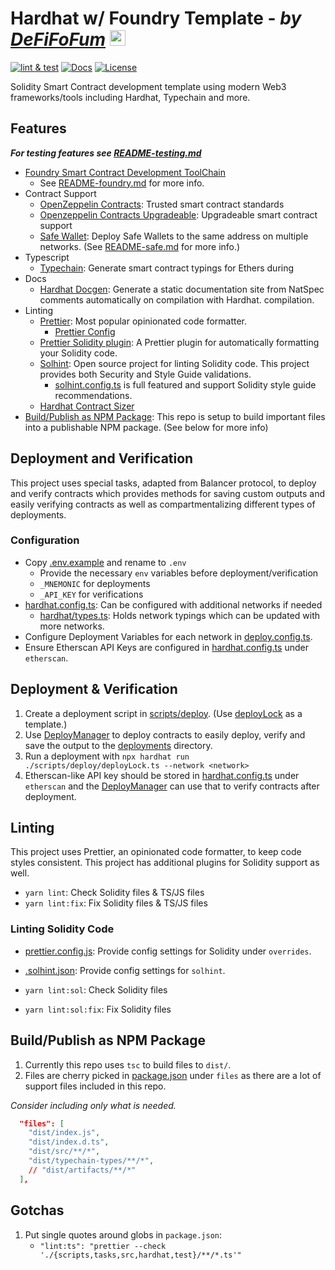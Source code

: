 # Hardhat w/ Foundry Template - _by [DeFiFoFum](https://github.com/defifofum)_ <img src="https://avatars.githubusercontent.com/u/78645267?v=4" alt="DeFiFoFum Avatar" width="25px">
<!-- 
  FIXME: Update `DeFiFoFum/hardhat-template` based on current repo 
  1. Find All (CMD/CTRL + SHIFT + F)
  2. Search for: DeFiFoFum/hardhat-template
  3. Replace with <user>/<your-repo>
  -->
[![lint & test](https://github.com/DeFiFoFum/hardhat-template/actions/workflows/lint-test.yml/badge.svg)](https://github.com/DeFiFoFum/hardhat-template/actions/workflows/lint-test.yml)
[![Docs](https://img.shields.io/badge/docs-%F0%9F%93%84-yellow)](./docs/)
[![License](https://img.shields.io/badge/License-GPLv3-green.svg)](https://www.gnu.org/licenses/gpl-3.0)

Solidity Smart Contract development template using modern Web3 frameworks/tools including Hardhat, Typechain and more.

## Features

_**For testing features see [README-testing.md](./README-testing.md)**_

- [Foundry Smart Contract Development ToolChain](https://book.getfoundry.sh/)
  - See [README-foundry.md](./README-foundry.md) for more info.
- Contract Support
  - [OpenZeppelin Contracts](https://docs.openzeppelin.com/contracts/): Trusted smart contract standards
  - [Openzeppelin Contracts Upgradeable](https://github.com/OpenZeppelin/openzeppelin-contracts-upgradeable): Upgradeable smart contract support
  - [Safe Wallet](https://docs.safe.global/safe-smart-account/supported-networks/v1.3.0): Deploy Safe Wallets to the same address on multiple networks. (See [README-safe.md](./README-safe.md) for more info.)
- Typescript
  - [Typechain](https://www.npmjs.com/package/typechain): Generate smart contract typings for Ethers during
- Docs
  - [Hardhat Docgen](https://www.npmjs.com/package/hardhat-docgen): Generate a static documentation site from NatSpec comments automatically on compilation with Hardhat.
compilation.
- Linting
  - [Prettier](https://prettier.io/): Most popular opinionated code formatter.
    - [Prettier Config](https://prettier.io/docs/en/configuration.html)
  - [Prettier Solidity plugin](https://www.npmjs.com/package/prettier-plugin-solidity): A Prettier plugin for automatically formatting your Solidity code.
  - [Solhint](https://www.npmjs.com/package/solhint): Open source project for linting Solidity code. This project provides both Security and Style Guide validations.
    - [solhint.config.ts](./solhint.config.js) is full featured and support Solidity style guide recommendations.
  - [Hardhat Contract Sizer](https://www.npmjs.com/package/hardhat-contract-sizer)
- [Build/Publish as NPM Package](#buildpublish-as-npm-package): This repo is setup to build important files into a publishable NPM package. (See below for more info)

## Deployment and Verification

This project uses special tasks, adapted from Balancer protocol, to deploy and verify contracts which provides methods for saving custom outputs and easily verifying contracts as well as compartmentalizing different types of deployments.

### Configuration

- Copy [.env.example](./.env.example) and rename to `.env`
  - Provide the necessary `env` variables before deployment/verification
  - `_MNEMONIC` for deployments
  - `_API_KEY` for verifications
- [hardhat.config.ts](./hardhat.config.ts): Can be configured with additional networks if needed
  - [hardhat/types.ts](./hardhat/types.ts): Holds network typings which can be updated with more networks.
- Configure Deployment Variables for each network in [deploy.config.ts](./scripts/deploy/deploy.config.ts).
- Ensure Etherscan API Keys are configured in [hardhat.config.ts](./hardhat.config.ts) under `etherscan`.

## Deployment & Verification

1. Create a deployment script in [scripts/deploy](./scripts/deploy/). (Use [deployLock](./scripts/deploy/deployLock.ts) as a template.)
2. Use [DeployManager](./scripts/deploy/DeployManager.ts) to deploy contracts to easily deploy, verify and save the output to the [deployments](./deployments/) directory.
3. Run a deployment with `npx hardhat run ./scripts/deploy/deployLock.ts --network <network>`
4. Etherscan-like API key should be stored in [hardhat.config.ts](./hardhat.config.ts) under `etherscan` and the [DeployManager](./scripts/deploy/DeployManager.ts) can use that to verify contracts after deployment.

## Linting

This project uses Prettier, an opinionated code formatter, to keep code styles consistent. This project has additional plugins for Solidity support as well.

- `yarn lint`: Check Solidity files & TS/JS files
- `yarn lint:fix`: Fix Solidity files & TS/JS files

### Linting Solidity Code

- [prettier.config.js](./prettier.config.js): Provide config settings for Solidity under `overrides`.
- [.solhint.json](./.solhint.json): Provide config settings for `solhint`.  

- `yarn lint:sol`: Check Solidity files
- `yarn lint:sol:fix`: Fix Solidity files

## Build/Publish as NPM Package

1. Currently this repo uses `tsc` to build files to `dist/`.
2. Files are cherry picked in [package.json](./package.json) under `files` as there are a lot of support files included in this repo.

_Consider including only what is needed._

```json
  "files": [
    "dist/index.js",
    "dist/index.d.ts",
    "dist/src/**/*",
    "dist/typechain-types/**/*",
    // "dist/artifacts/**/*"
  ],
```

## Gotchas

1. Put single quotes around globs in `package.json`:
   - `"lint:ts": "prettier --check './{scripts,tasks,src,hardhat,test}/**/*.ts'"`

